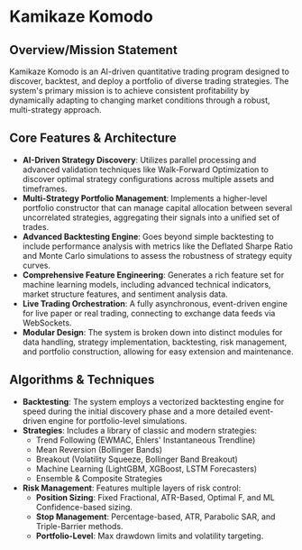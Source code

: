 # Kamikaze Komodo

## Overview/Mission Statement

Kamikaze Komodo is an AI-driven quantitative trading program designed to discover, backtest, and deploy a portfolio of diverse trading strategies. The system's primary mission is to achieve consistent profitability by dynamically adapting to changing market conditions through a robust, multi-strategy approach.

## Core Features & Architecture

* **AI-Driven Strategy Discovery**: Utilizes parallel processing and advanced validation techniques like Walk-Forward Optimization to discover optimal strategy configurations across multiple assets and timeframes.
* **Multi-Strategy Portfolio Management**: Implements a higher-level portfolio constructor that can manage capital allocation between several uncorrelated strategies, aggregating their signals into a unified set of trades.
* **Advanced Backtesting Engine**: Goes beyond simple backtesting to include performance analysis with metrics like the Deflated Sharpe Ratio and Monte Carlo simulations to assess the robustness of strategy equity curves.
* **Comprehensive Feature Engineering**: Generates a rich feature set for machine learning models, including advanced technical indicators, market structure features, and sentiment analysis data.
* **Live Trading Orchestration**: A fully asynchronous, event-driven engine for live paper or real trading, connecting to exchange data feeds via WebSockets.
* **Modular Design**: The system is broken down into distinct modules for data handling, strategy implementation, backtesting, risk management, and portfolio construction, allowing for easy extension and maintenance.

## Algorithms & Techniques

* **Backtesting**: The system employs a vectorized backtesting engine for speed during the initial discovery phase and a more detailed event-driven engine for portfolio-level simulations.
* **Strategies**: Includes a library of classic and modern strategies:
    * Trend Following (EWMAC, Ehlers' Instantaneous Trendline)
    * Mean Reversion (Bollinger Bands)
    * Breakout (Volatility Squeeze, Bollinger Band Breakout)
    * Machine Learning (LightGBM, XGBoost, LSTM Forecasters)
    * Ensemble & Composite Strategies
* **Risk Management**: Features multiple layers of risk control:
    * **Position Sizing**: Fixed Fractional, ATR-Based, Optimal F, and ML Confidence-based sizing.
    * **Stop Management**: Percentage-based, ATR, Parabolic SAR, and Triple-Barrier methods.
    * **Portfolio-Level**: Max drawdown limits and volatility targeting.